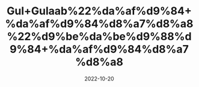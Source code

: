 ---
title: 'Gul+Gulaab%22%da%af%d9%84+%da%af%d9%84%d8%a7%d8%a8%22%d9%be%da%be%d9%88%d9%84+%da%af%d9%84%d8%a7%d8%a8'
date: '2022-10-20' 
metatag: '' 
inventory: '0' 
draft: false 
# meta description 
shortDescripton: '+%22+Dry+Rose+petal+%22++It+contains+Vitamin+C+so+helps+to+maintain+or+restore+natural+skin+radiance+and+soothes+irritated+skin.'
description: 'Flower+%d9%be%da%be%d9%88%d9%84'
longdescription: ''
featured: True
# product Price
price: '50.0'
# Product Short Description
shortDescription: '+%22+Dry+Rose+petal+%22++It+contains+Vitamin+C+so+helps+to+maintain+or+restore+natural+skin+radiance+and+soothes+irritated+skin.'
productID: '12AB7343-3226-ED11-9968-005056B3A416'
type: 'products'
category: 'Flower+%d9%be%da%be%d9%88%d9%84' 
thumnailproduct: 'https://eraconnect.blob.core.windows.net/product-images/aminsaddiquidawakhana/12AB7343-3226-ED11-9968-005056B3A416.webp' 
images:
  - image: 'https://eraconnect.blob.core.windows.net/product-images/aminsaddiquidawakhana/12AB7343-3226-ED11-9968-005056B3A416.webp'  
Variants:
---